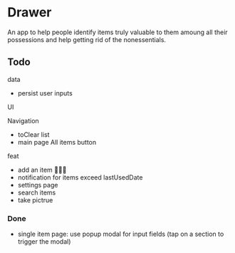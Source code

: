 # Drawer

An app to help people identify items truly valuable to them amoung all their possessions and help getting rid of the nonessentials.

## Todo

data

- persist user inputs

UI

Navigation

- toClear list
- main page All items button

feat

- add an item 👷🏼‍♂️
- notification for items exceed lastUsedDate
- settings page
- search items
- take pictrue

### Done

- single item page: use popup modal for input fields (tap on a section to trigger the modal)
